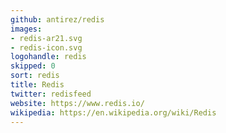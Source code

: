 ```yaml
---
github: antirez/redis
images:
- redis-ar21.svg
- redis-icon.svg
logohandle: redis
skipped: 0
sort: redis
title: Redis
twitter: redisfeed
website: https://www.redis.io/
wikipedia: https://en.wikipedia.org/wiki/Redis
---
```

